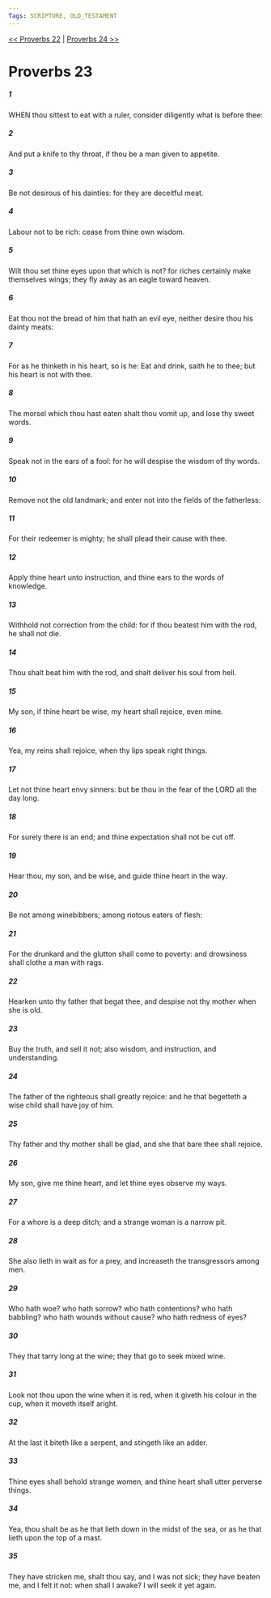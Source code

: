 ```yaml
---
Tags: SCRIPTURE, OLD_TESTAMENT
---
```


[<< Proverbs 22](OLD_TESTAMENT/20_Proverbs/Proverbs_22.md) | [Proverbs 24 >>](OLD_TESTAMENT/20_Proverbs/Proverbs_24.md)

# Proverbs 23

##### 1
 WHEN thou sittest to eat with a ruler, consider diligently what is before thee:
##### 2
 And put a knife to thy throat, if thou be a man given to appetite.
##### 3
 Be not desirous of his dainties: for they are deceitful meat.
##### 4
 Labour not to be rich: cease from thine own wisdom.
##### 5
 Wilt thou set thine eyes upon that which is not?  for riches certainly make themselves wings; they fly away as an eagle toward heaven.
##### 6
 Eat thou not the bread of him that hath an evil eye, neither desire thou his dainty meats:
##### 7
 For as he thinketh in his heart, so is he: Eat and drink, saith he to thee; but his heart is not with thee.
##### 8
 The morsel which thou hast eaten shalt thou vomit up, and lose thy sweet words.
##### 9
 Speak not in the ears of a fool: for he will despise the wisdom of thy words.
##### 10
 Remove not the old landmark; and enter not into the fields of the fatherless:
##### 11
 For their redeemer is mighty; he shall plead their cause with thee.
##### 12
 Apply thine heart unto instruction, and thine ears to the words of knowledge.
##### 13
 Withhold not correction from the child: for if thou beatest him with the rod, he shall not die.
##### 14
 Thou shalt beat him with the rod, and shalt deliver his soul from hell.
##### 15
 My son, if thine heart be wise, my heart shall rejoice, even mine.
##### 16
 Yea, my reins shall rejoice, when thy lips speak right things.
##### 17
 Let not thine heart envy sinners: but be thou in the fear of the LORD all the day long.
##### 18
 For surely there is an end; and thine expectation shall not be cut off.
##### 19
 Hear thou, my son, and be wise, and guide thine heart in the way.
##### 20
 Be not among winebibbers; among riotous eaters of flesh:
##### 21
 For the drunkard and the glutton shall come to poverty: and drowsiness shall clothe a man with rags.
##### 22
 Hearken unto thy father that begat thee, and despise not thy mother when she is old.
##### 23
 Buy the truth, and sell it not; also wisdom, and instruction, and understanding.
##### 24
 The father of the righteous shall greatly rejoice: and he that begetteth a wise child shall have joy of him.
##### 25
 Thy father and thy mother shall be glad, and she that bare thee shall rejoice.
##### 26
 My son, give me thine heart, and let thine eyes observe my ways.
##### 27
 For a whore is a deep ditch; and a strange woman is a narrow pit.
##### 28
 She also lieth in wait as for a prey, and increaseth the transgressors among men.
##### 29
 Who hath woe?  who hath sorrow?  who hath contentions?  who hath babbling?  who hath wounds without cause?  who hath redness of eyes?
##### 30
 They that tarry long at the wine; they that go to seek mixed wine.
##### 31
 Look not thou upon the wine when it is red, when it giveth his colour in the cup, when it moveth itself aright.
##### 32
 At the last it biteth like a serpent, and stingeth like an adder.
##### 33
 Thine eyes shall behold strange women, and thine heart shall utter perverse things.
##### 34
 Yea, thou shalt be as he that lieth down in the midst of the sea, or as he that lieth upon the top of a mast.
##### 35
 They have stricken me, shalt thou say, and I was not sick; they have beaten me, and I felt it not: when shall I awake?  I will seek it yet again.
